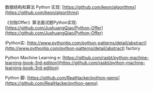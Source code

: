 数据结构和算法 Python 实现: [https://github.com/keon/algorithms](https://github.com/keon/algorithms)

《剑指Offer》算法面试题Python实现: [https://github.com/JushuangQiao/Python-Offer](https://github.com/JushuangQiao/Python-Offer)

iPython实: [http://www.pythontip.com/python-patterns/detail/abstract](http://www.pythontip.com/python-patterns/detail/abstract) factory

Python Machine Learning e: [https://github.com/rasbt/python-machine-learning-book-3rd-edition](https://github.com/rasbt/python-machine-learning-book-3rd-edition)

Python 脚: [https://github.com/RealHacker/python-gems](https://github.com/RealHacker/python-gems)